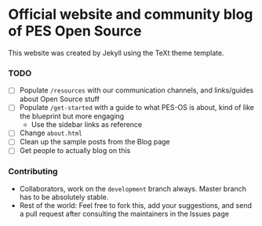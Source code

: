# Official website and community blog of PES Open Source

This website was created by Jekyll using the TeXt theme template.

### TODO
- [ ] Populate `/resources` with our communication channels, and links/guides about Open Source stuff
- [ ] Populate `/get-started` with a guide to what PES-OS is about, kind of like the blueprint but more engaging
  - Use the sidebar links as reference
- [ ] Change `about.html`
- [ ] Clean up the sample posts from the Blog page
- [ ] Get people to actually blog on this

### Contributing
- Collaborators, work on the `development` branch always. Master branch has to be absolutely stable.
- Rest of the world: Feel free to fork this, add your suggestions, and send a pull request after consulting the maintainers in the Issues page
